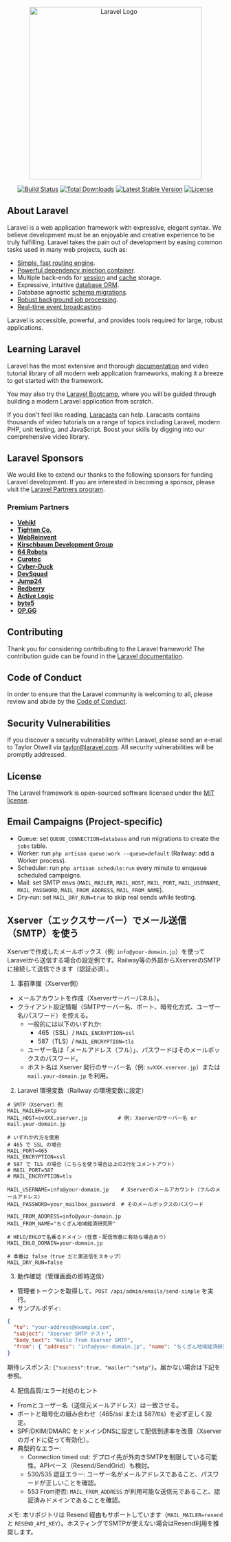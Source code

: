 <p align="center"><a href="https://laravel.com" target="_blank"><img src="https://raw.githubusercontent.com/laravel/art/master/logo-lockup/5%20SVG/2%20CMYK/1%20Full%20Color/laravel-logolockup-cmyk-red.svg" width="400" alt="Laravel Logo"></a></p>

<p align="center">
<a href="https://github.com/laravel/framework/actions"><img src="https://github.com/laravel/framework/workflows/tests/badge.svg" alt="Build Status"></a>
<a href="https://packagist.org/packages/laravel/framework"><img src="https://img.shields.io/packagist/dt/laravel/framework" alt="Total Downloads"></a>
<a href="https://packagist.org/packages/laravel/framework"><img src="https://img.shields.io/packagist/v/laravel/framework" alt="Latest Stable Version"></a>
<a href="https://packagist.org/packages/laravel/framework"><img src="https://img.shields.io/packagist/l/laravel/framework" alt="License"></a>
</p>

## About Laravel

Laravel is a web application framework with expressive, elegant syntax. We believe development must be an enjoyable and creative experience to be truly fulfilling. Laravel takes the pain out of development by easing common tasks used in many web projects, such as:

- [Simple, fast routing engine](https://laravel.com/docs/routing).
- [Powerful dependency injection container](https://laravel.com/docs/container).
- Multiple back-ends for [session](https://laravel.com/docs/session) and [cache](https://laravel.com/docs/cache) storage.
- Expressive, intuitive [database ORM](https://laravel.com/docs/eloquent).
- Database agnostic [schema migrations](https://laravel.com/docs/migrations).
- [Robust background job processing](https://laravel.com/docs/queues).
- [Real-time event broadcasting](https://laravel.com/docs/broadcasting).

Laravel is accessible, powerful, and provides tools required for large, robust applications.

## Learning Laravel

Laravel has the most extensive and thorough [documentation](https://laravel.com/docs) and video tutorial library of all modern web application frameworks, making it a breeze to get started with the framework.

You may also try the [Laravel Bootcamp](https://bootcamp.laravel.com), where you will be guided through building a modern Laravel application from scratch.

If you don't feel like reading, [Laracasts](https://laracasts.com) can help. Laracasts contains thousands of video tutorials on a range of topics including Laravel, modern PHP, unit testing, and JavaScript. Boost your skills by digging into our comprehensive video library.

## Laravel Sponsors

We would like to extend our thanks to the following sponsors for funding Laravel development. If you are interested in becoming a sponsor, please visit the [Laravel Partners program](https://partners.laravel.com).

### Premium Partners

- **[Vehikl](https://vehikl.com/)**
- **[Tighten Co.](https://tighten.co)**
- **[WebReinvent](https://webreinvent.com/)**
- **[Kirschbaum Development Group](https://kirschbaumdevelopment.com)**
- **[64 Robots](https://64robots.com)**
- **[Curotec](https://www.curotec.com/services/technologies/laravel/)**
- **[Cyber-Duck](https://cyber-duck.co.uk)**
- **[DevSquad](https://devsquad.com/hire-laravel-developers)**
- **[Jump24](https://jump24.co.uk)**
- **[Redberry](https://redberry.international/laravel/)**
- **[Active Logic](https://activelogic.com)**
- **[byte5](https://byte5.de)**
- **[OP.GG](https://op.gg)**

## Contributing

Thank you for considering contributing to the Laravel framework! The contribution guide can be found in the [Laravel documentation](https://laravel.com/docs/contributions).

## Code of Conduct

In order to ensure that the Laravel community is welcoming to all, please review and abide by the [Code of Conduct](https://laravel.com/docs/contributions#code-of-conduct).

## Security Vulnerabilities

If you discover a security vulnerability within Laravel, please send an e-mail to Taylor Otwell via [taylor@laravel.com](mailto:taylor@laravel.com). All security vulnerabilities will be promptly addressed.

## License

The Laravel framework is open-sourced software licensed under the [MIT license](https://opensource.org/licenses/MIT).

## Email Campaigns (Project-specific)

- Queue: set `QUEUE_CONNECTION=database` and run migrations to create the `jobs` table.
- Worker: run `php artisan queue:work --queue=default` (Railway: add a Worker process).
- Scheduler: run `php artisan schedule:run` every minute to enqueue scheduled campaigns.
- Mail: set SMTP envs (`MAIL_MAILER`, `MAIL_HOST`, `MAIL_PORT`, `MAIL_USERNAME`, `MAIL_PASSWORD`, `MAIL_FROM_ADDRESS`, `MAIL_FROM_NAME`).
- Dry-run: set `MAIL_DRY_RUN=true` to skip real sends while testing.

## Xserver（エックスサーバー）でメール送信（SMTP）を使う

Xserverで作成したメールボックス（例: `info@your-domain.jp`）を使ってLaravelから送信する場合の設定例です。Railway等の外部からXserverのSMTPに接続して送信できます（認証必須）。

1) 事前準備（Xserver側）
- メールアカウントを作成（Xserverサーバーパネル）。
- クライアント設定情報（SMTPサーバー名、ポート、暗号化方式、ユーザー名/パスワード）を控える。
  - 一般的には以下のいずれか:
    - 465（SSL）/ `MAIL_ENCRYPTION=ssl`
    - 587（TLS）/ `MAIL_ENCRYPTION=tls`
  - ユーザー名は「メールアドレス（フル）」、パスワードはそのメールボックスのパスワード。
  - ホスト名は Xserver 発行のサーバー名（例: `svXXX.xserver.jp`）または `mail.your-domain.jp` を利用。

2) Laravel 環境変数（Railway の環境変数に設定）

```env
# SMTP（Xserver）例
MAIL_MAILER=smtp
MAIL_HOST=svXXX.xserver.jp          # 例: Xserverのサーバー名 or mail.your-domain.jp

# いずれか片方を使用
# 465 で SSL の場合
MAIL_PORT=465
MAIL_ENCRYPTION=ssl
# 587 で TLS の場合（こちらを使う場合は上の2行をコメントアウト）
# MAIL_PORT=587
# MAIL_ENCRYPTION=tls

MAIL_USERNAME=info@your-domain.jp    # Xserverのメールアカウント（フルのメールアドレス）
MAIL_PASSWORD=your_mailbox_password  # そのメールボックスのパスワード

MAIL_FROM_ADDRESS=info@your-domain.jp
MAIL_FROM_NAME="ちくぎん地域経済研究所"

# HELO/EHLOで名乗るドメイン（任意・配信改善に有効な場合あり）
MAIL_EHLO_DOMAIN=your-domain.jp

# 本番は false（true だと実送信をスキップ）
MAIL_DRY_RUN=false
```

3) 動作確認（管理画面の即時送信）
- 管理者トークンを取得して、`POST /api/admin/emails/send-simple` を実行。
- サンプルボディ:

```json
{
  "to": "your-address@example.com",
  "subject": "Xserver SMTP テスト",
  "body_text": "Hello from Xserver SMTP",
  "from": { "address": "info@your-domain.jp", "name": "ちくぎん地域経済研究所" }
}
```

期待レスポンス: `{"success":true, "mailer":"smtp"}`。届かない場合は下記を参照。

4) 配信品質/エラー対処のヒント
- Fromとユーザー名（送信元メールアドレス）は一致させる。
- ポートと暗号化の組み合わせ（465/ssl または 587/tls）を必ず正しく設定。
- SPF/DKIM/DMARC をドメインDNSに設定して配信到達率を改善（Xserverのガイドに従って有効化）。
- 典型的なエラー:
  - Connection timed out: デプロイ先が外向きSMTPを制限している可能性。APIベース（Resend/SendGrid）も検討。
  - 530/535 認証エラー: ユーザー名がメールアドレスであること、パスワードが正しいことを確認。
  - 553 From拒否: `MAIL_FROM_ADDRESS` が利用可能な送信元であること、認証済みドメインであることを確認。

メモ: 本リポジトリは Resend 経由もサポートしています（`MAIL_MAILER=resend` と `RESEND_API_KEY`）。ホスティングでSMTPが使えない場合はResend利用を推奨します。
